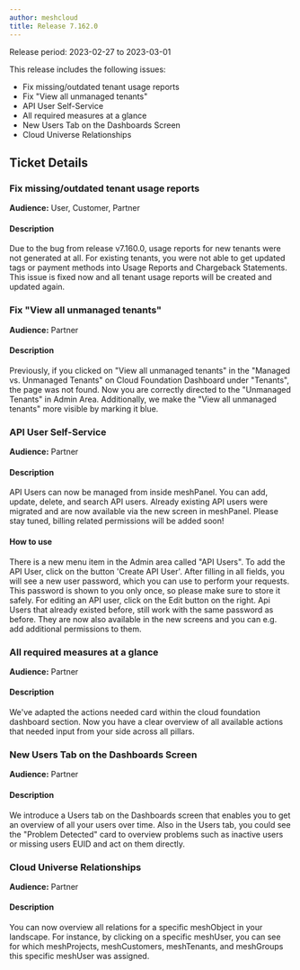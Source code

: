 ```yaml
---
author: meshcloud
title: Release 7.162.0
---
```


Release period: 2023-02-27 to 2023-03-01

This release includes the following issues:
* Fix missing/outdated tenant usage reports
* Fix "View all unmanaged tenants"
* API User Self-Service
* All required measures at a glance
* New Users Tab on the Dashboards Screen
* Cloud Universe Relationships
<!--truncate-->

## Ticket Details
### Fix missing/outdated tenant usage reports
**Audience:** User, Customer, Partner


#### Description
Due to the bug from release v7.160.0, usage reports for new tenants were not generated at all. 
For existing tenants, you were not able to get updated tags or payment methods into Usage 
Reports and Chargeback Statements. This issue is fixed now and all tenant usage reports will 
be created and updated again.

### Fix "View all unmanaged tenants"
**Audience:** Partner


#### Description
Previously, if you clicked on "View all unmanaged tenants" in the "Managed vs. Unmanaged Tenants" on Cloud Foundation Dashboard under "Tenants", the page was not found. Now you are correctly directed to the "Unmanaged Tenants" in Admin Area. Additionally, we make the "View all unmanaged tenants" more visible by marking it blue.

### API User Self-Service
**Audience:** Partner


#### Description
API Users can now be managed from inside meshPanel. You can add, update, delete, and 
search API users. Already existing API users were migrated and are now available via the new screen in meshPanel.
Please stay tuned, billing related permissions will be added soon!

#### How to use
There is a new menu item in the Admin area called "API Users".
To add the API User, click on the button 'Create API User'. After filling in all 
fields, you will see a new user password, which you can use to perform your requests. This password is shown to
you only once, so please make sure to store it safely. For editing an API user, click on the 
Edit button on the right.
Api Users that already existed before, still work with the same password as before. They are now also available in the
new screens and you can e.g. add additional permissions to them.

### All required measures at a glance
**Audience:** Partner


#### Description
We've adapted the actions needed card within the cloud foundation 
dashboard section. Now you have a clear overview of all available actions that 
needed input from your side across all pillars.

### New Users Tab on the Dashboards Screen
**Audience:** Partner


#### Description
We introduce a Users tab on the Dashboards screen that 
enables you to get an overview of all your users over 
time. Also in the Users tab, you could see the "Problem Detected" 
card to overview problems such as inactive users or 
missing users EUID and act on them directly.

### Cloud Universe Relationships
**Audience:** Partner


#### Description
You can now overview all relations for a specific meshObject in your landscape. 
For instance, by clicking on a specific meshUser, you can see for which 
meshProjects, meshCustomers, meshTenants, and meshGroups this specific meshUser 
was assigned.

